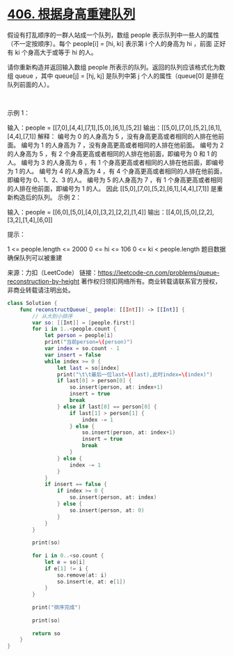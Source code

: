 
# [406. 根据身高重建队列](https://leetcode-cn.com/problems/queue-reconstruction-by-height/)

假设有打乱顺序的一群人站成一个队列，数组 people 表示队列中一些人的属性（不一定按顺序）。每个 people[i] = [hi, ki] 表示第 i 个人的身高为 hi ，前面 正好 有 ki 个身高大于或等于 hi 的人。

请你重新构造并返回输入数组 people 所表示的队列。返回的队列应该格式化为数组 queue ，其中 queue[j] = [hj, kj] 是队列中第 j 个人的属性（queue[0] 是排在队列前面的人）。

 

示例 1：

输入：people = [[7,0],[4,4],[7,1],[5,0],[6,1],[5,2]]
输出：[[5,0],[7,0],[5,2],[6,1],[4,4],[7,1]]
解释：
编号为 0 的人身高为 5 ，没有身高更高或者相同的人排在他前面。
编号为 1 的人身高为 7 ，没有身高更高或者相同的人排在他前面。
编号为 2 的人身高为 5 ，有 2 个身高更高或者相同的人排在他前面，即编号为 0 和 1 的人。
编号为 3 的人身高为 6 ，有 1 个身高更高或者相同的人排在他前面，即编号为 1 的人。
编号为 4 的人身高为 4 ，有 4 个身高更高或者相同的人排在他前面，即编号为 0、1、2、3 的人。
编号为 5 的人身高为 7 ，有 1 个身高更高或者相同的人排在他前面，即编号为 1 的人。
因此 [[5,0],[7,0],[5,2],[6,1],[4,4],[7,1]] 是重新构造后的队列。
示例 2：

输入：people = [[6,0],[5,0],[4,0],[3,2],[2,2],[1,4]]
输出：[[4,0],[5,0],[2,2],[3,2],[1,4],[6,0]]
 

提示：

1 <= people.length <= 2000
0 <= hi <= 106
0 <= ki < people.length
题目数据确保队列可以被重建

来源：力扣（LeetCode）
链接：https://leetcode-cn.com/problems/queue-reconstruction-by-height
著作权归领扣网络所有。商业转载请联系官方授权，非商业转载请注明出处。

```swift
class Solution {
    func reconstructQueue(_ people: [[Int]]) -> [[Int]] {
        // 从大到小排序
        var so: [[Int]] = [people.first!]
        for i in 1..<people.count {
            let person = people[i]
            print("当前person=\(person)")
            var index = so.count - 1
            var insert = false
            while index >= 0 {
                let last = so[index]
                print("\t\t最后一位last=\(last),此时index=\(index)")
                if last[0] > person[0] {
                    so.insert(person, at: index+1)
                    insert = true
                    break
                } else if last[0] == person[0] {
                    if last[1] > person[1] {
                        index -= 1
                    } else {
                        so.insert(person, at: index+1)
                        insert = true
                        break
                    }
                } else {
                    index -= 1
                }
            }
            if insert == false {
                if index >= 0 {
                    so.insert(person, at: index)
                } else {
                    so.insert(person, at: 0)
                }
            }
        }
        
        print(so)
        
        for i in 0..<so.count {
            let e = so[i]
            if e[1] != i {
                so.remove(at: i)
                so.insert(e, at: e[1])
            }
        }
        
        print("排序完成")
        
        print(so)
        
        return so
    }
}
```
